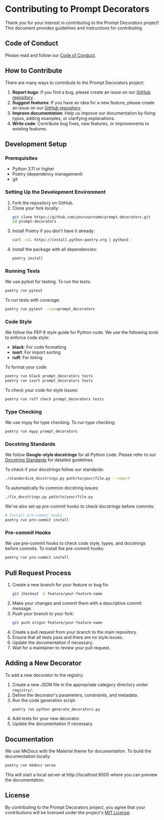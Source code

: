 # Contributing to Prompt Decorators

Thank you for your interest in contributing to the Prompt Decorators project! This document provides guidelines and instructions for contributing.

## Code of Conduct

Please read and follow our [Code of Conduct](https://github.com/yourusername/prompt-decorators/blob/main/CODE_OF_CONDUCT.md).

## How to Contribute

There are many ways to contribute to the Prompt Decorators project:

1. **Report bugs**: If you find a bug, please create an issue on our [GitHub repository](https://github.com/yourusername/prompt-decorators/issues).
2. **Suggest features**: If you have an idea for a new feature, please create an issue on our [GitHub repository](https://github.com/yourusername/prompt-decorators/issues).
3. **Improve documentation**: Help us improve our documentation by fixing typos, adding examples, or clarifying explanations.
4. **Write code**: Contribute bug fixes, new features, or improvements to existing features.

## Development Setup

### Prerequisites

- Python 3.11 or higher
- Poetry (dependency management)
- git

### Setting Up the Development Environment

1. Fork the repository on GitHub.
2. Clone your fork locally:
   ```bash
   git clone https://github.com/yourusername/prompt-decorators.git
   cd prompt-decorators
   ```
3. Install Poetry if you don't have it already:
   ```bash
   curl -sSL https://install.python-poetry.org | python3 -
   ```
4. Install the package with all dependencies:
   ```bash
   poetry install
   ```

### Running Tests

We use pytest for testing. To run the tests:

```bash
poetry run pytest
```

To run tests with coverage:

```bash
poetry run pytest --cov=prompt_decorators
```

### Code Style

We follow the PEP 8 style guide for Python code. We use the following tools to enforce code style:

- **black**: For code formatting
- **isort**: For import sorting
- **ruff**: For linting

To format your code:

```bash
poetry run black prompt_decorators tests
poetry run isort prompt_decorators tests
```

To check your code for style issues:

```bash
poetry run ruff check prompt_decorators tests
```

### Type Checking

We use mypy for type checking. To run type checking:

```bash
poetry run mypy prompt_decorators
```

### Docstring Standards

We follow **Google-style docstrings** for all Python code. Please refer to our [Docstring Standards](DOCSTRING_STANDARDS.md) for detailed guidelines.

To check if your docstrings follow our standards:

```bash
./standardize_docstrings.py path/to/your/file.py --report
```

To automatically fix common docstring issues:

```bash
./fix_docstrings.py path/to/your/file.py
```

We've also set up pre-commit hooks to check docstrings before commits:

```bash
# Install pre-commit hooks
poetry run pre-commit install
```

### Pre-commit Hooks

We use pre-commit hooks to check code style, types, and docstrings before commits. To install the pre-commit hooks:

```bash
poetry run pre-commit install
```

## Pull Request Process

1. Create a new branch for your feature or bug fix:
   ```bash
   git checkout -b feature/your-feature-name
   ```
2. Make your changes and commit them with a descriptive commit message.
3. Push your branch to your fork:
   ```bash
   git push origin feature/your-feature-name
   ```
4. Create a pull request from your branch to the main repository.
5. Ensure that all tests pass and there are no style issues.
6. Update the documentation if necessary.
7. Wait for a maintainer to review your pull request.

## Adding a New Decorator

To add a new decorator to the registry:

1. Create a new JSON file in the appropriate category directory under `registry/`.
2. Define the decorator's parameters, constraints, and metadata.
3. Run the code generation script:
   ```bash
   poetry run python generate_decorators.py
   ```
4. Add tests for your new decorator.
5. Update the documentation if necessary.

## Documentation

We use MkDocs with the Material theme for documentation. To build the documentation locally:

```bash
poetry run mkdocs serve
```

This will start a local server at http://localhost:8000 where you can preview the documentation.

## License

By contributing to the Prompt Decorators project, you agree that your contributions will be licensed under the project's [MIT License](https://github.com/yourusername/prompt-decorators/blob/main/LICENSE).

